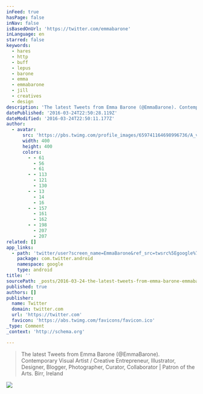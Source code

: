 ```yaml
---
inFeed: true
hasPage: false
inNav: false
isBasedOnUrl: 'https://twitter.com/emmabarone'
inLanguage: en
starred: false
keywords:
  - hares
  - http
  - buff
  - lepus
  - barone
  - emma
  - emmabarone
  - jill
  - creatives
  - design
description: 'The latest Tweets from Emma Barone (@EmmaBarone). Contemporary Visual Artist / Creative Entrepreneur, Illustrator, Designer, Blogger, Photographer, Curator, Collaborator | Patron of the Arts. Birr, Ireland'
datePublished: '2016-03-24T22:50:28.119Z'
dateModified: '2016-03-24T22:50:11.177Z'
author:
  - avatar:
      src: 'https://pbs.twimg.com/profile_images/659741164698996736/A_vnJ1Cz_400x400.jpg'
      width: 400
      height: 400
      colors:
        - - 61
          - 56
          - 61
        - - 113
          - 121
          - 130
        - - 13
          - 14
          - 16
        - - 157
          - 161
          - 162
        - - 198
          - 207
          - 207
related: []
app_links:
  - path: 'twitter/user?screen_name=EmmaBarone&ref_src=twsrc%5Egoogle%7Ctwcamp%5Eandroidseo%7Ctwgr%5Eprofile'
    package: com.twitter.android
    namespace: google
    type: android
title: ''
sourcePath: _posts/2016-03-24-the-latest-tweets-from-emma-barone-emmabarone-contempora.md
published: true
authors: []
publisher:
  name: Twitter
  domain: twitter.com
  url: 'https://twitter.com'
  favicon: 'https://abs.twimg.com/favicons/favicon.ico'
_type: Comment
_context: 'http://schema.org'

---
```

> The latest Tweets from Emma Barone (@EmmaBarone). Contemporary Visual Artist / Creative Entrepreneur, Illustrator, Designer, Blogger, Photographer, Curator, Collaborator | Patron of the Arts. Birr, Ireland

![](https://the-grid-user-content.s3-us-west-2.amazonaws.com/5b75dc1e-c80d-4310-9436-87c36ec18a99.jpg)

>